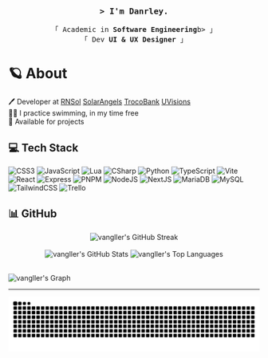 <h3 align="center">
    <samp>
        &gt; I'm <b>Danrley</b>.
    </samp>
</h3>

<p align="center"> 
  <samp>
    「 Academic in <b>Software Engineering</b>b> 」
    <br>
    「 Dev <b>UI & UX Designer</b> 」
  </samp>
  <br>
</p>

# 🪐 About

🖊️ Developer at [RNSol](https://rnsol.com.br) [SolarAngels](https://solarangels.com.br) [TrocoBank](https://trocobank.com.br) [UVisions](http://uvisions.com.br)<br>
🏊‍♂️ I practice swimming, in my time free<br>
🤝 Available for projects<br>

## 💻 Tech Stack
![CSS3](https://img.shields.io/badge/css3-%231572B6.svg?style=for-the-badge&logo=css3&logoColor=white)
![JavaScript](https://img.shields.io/badge/javascript-%23323330.svg?style=for-the-badge&logo=javascript&logoColor=%23F7DF1E)
![Lua](https://img.shields.io/badge/lua-%232C2D72.svg?style=for-the-badge&logo=lua&logoColor=white)
![CSharp](https://img.shields.io/badge/C%23-239120.svg?style=for-the-badge&logo=c#&logoColor=white)
![Python](https://img.shields.io/badge/python-3670A0?style=for-the-badge&logo=python&logoColor=ffdd54)
![TypeScript](https://img.shields.io/badge/typescript-%23007ACC.svg?style=for-the-badge&logo=typescript&logoColor=white)
![Vite](https://img.shields.io/badge/vite-%23646CFF.svg?style=for-the-badge&logo=vite&logoColor=white)
![React](https://img.shields.io/badge/react-%2320232a.svg?style=for-the-badge&logo=react&logoColor=%2361DAFB)
![Express](https://img.shields.io/badge/Express.js-404D59?style=for-the-badge)
![PNPM](https://img.shields.io/badge/pnpm-%234a4a4a.svg?style=for-the-badge&logo=pnpm&logoColor=f69220)
![NodeJS](https://img.shields.io/badge/node.js-6DA55F?style=for-the-badge&logo=node.js&logoColor=white)
![NextJS](https://img.shields.io/badge/nextjs-black?style=for-the-badge&logo=next.js&logoColor=white)
![MariaDB](https://img.shields.io/badge/MariaDB-003545?style=for-the-badge&logo=mariadb&logoColor=white)
![MySQL](https://img.shields.io/badge/MySQL-20232A?logo=mysql&logoColor=white&style=for-the-badge)
![TailwindCSS](https://img.shields.io/badge/tailwindcss-%2338B2AC.svg?style=for-the-badge&logo=tailwind-css&logoColor=white)
![Trello](https://img.shields.io/badge/Trello-%23026AA7.svg?style=for-the-badge&logo=Trello&logoColor=white)

## 📊 GitHub

<div align="center">
    <img src="https://github-readme-streak-stats.herokuapp.com/?user=vangller&theme=radical&hide_border=false" alt="vangller's GitHub Streak" />
</div>
<br>
<div align="center">
    <img src="https://github-readme-stats.vercel.app/api?username=vangller&theme=radical&hide_border=false&include_all_commits=true&count_private=true" alt="vangller's GitHub Stats"  height="192px" width="49.5%" />
    <img src="https://github-readme-stats.vercel.app/api/top-langs/?username=vangller&theme=radical&hide_border=false&include_all_commits=true&count_private=true&layout=compact" alt="vangller's Top Languages"  height="192px" width="49.5%" />
</div>
<br>

![vangller's Graph](https://github-readme-activity-graph.vercel.app/graph?username=vangller&custom_title=vangller'%20GitHub%20Activity%20Graph&area=true&theme=redical)

---
<p align="center">
  <img src="https://github.com/minemalox/minemalox/blob/output/github-contribution-grid-snake-dark.svg">
</p>
